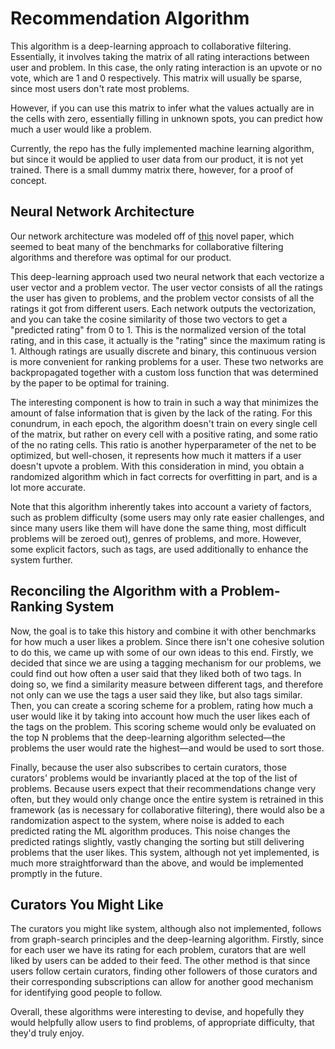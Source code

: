 # Recommendation Algorithm
This algorithm is a deep-learning approach to collaborative filtering. Essentially, it involves taking the matrix of all rating interactions between user and problem. In this case, the only rating interaction is an upvote or no vote, which are 1 and 0 respectively. This matrix will usually be sparse, since most users don't rate most problems. 

However, if you can use this matrix to infer what the values actually are in the cells with zero, essentially filling in unknown spots, you can predict how much a user would like a problem.

Currently, the repo has the fully implemented machine learning algorithm, but since it would be applied to user data from our product, it is not yet trained. There is a small dummy matrix there, however, for a proof of concept.


## Neural Network Architecture
Our network architecture was modeled off of [this](https://www.ijcai.org/Proceedings/2017/0447.pdf) novel paper, which seemed to beat many of the benchmarks for collaborative filtering algorithms and therefore was optimal for our product.

This deep-learning approach used two neural network that each vectorize a user vector and a problem vector. The user vector consists of all the ratings the user has given to problems, and the problem vector consists of all the ratings it got from different users. Each network outputs the vectorization, and you can take the cosine similarity of those two vectors to get a "predicted rating" from 0 to 1. This is the normalized version of the total rating, and in this case, it actually is the "rating" since the maximum rating is 1. Although ratings are usually discrete and binary, this continuous version is more convenient for ranking problems for a user. These two networks are backpropagated together with a custom loss function that was determined by the paper to be optimal for training.

The interesting component is how to train in such a way that minimizes the amount of false information that is given by the lack of the rating. For this conundrum, in each epoch, the algorithm doesn't train on every single cell of the matrix, but rather on every cell with a positive rating, and some ratio of the no rating cells. This ratio is another hyperparameter of the net to be optimized, but well-chosen, it represents how much it matters if a user doesn't upvote a problem. With this consideration in mind, you obtain a randomized algorithm which in fact corrects for overfitting in part, and is a lot more accurate.

Note that this algorithm inherently takes into account a variety of factors, such as problem difficulty (some users may only rate easier challenges, and since many users like them will have done the same thing, most difficult problems will be zeroed out), genres of problems, and more. However, some explicit factors, such as tags, are used additionally to enhance the system further.


## Reconciling the Algorithm with a Problem-Ranking System
Now, the goal is to take this history and combine it with other benchmarks for how much a user likes a problem. Since there isn't one cohesive solution to do this, we came up with some of our own ideas to this end. Firstly, we decided that since we are using a tagging mechanism for our problems, we could find out how often a user said that they liked both of two tags. In doing so, we find a similarity measure between different tags, and therefore not only can we use the tags a user said they like, but also tags similar. Then, you can create a scoring scheme for a problem, rating how much a user would like it by taking into account how much the user likes each of the tags on the problem. This scoring scheme would only be evaluated on the top N problems that the deep-learning algorithm selected—the problems the user would rate the highest—and would be used to sort those.

Finally, because the user also subscribes to certain curators, those curators' problems would be invariantly placed at the top of the list of problems. Because users expect that their recommendations change very often, but they would only change once the entire system is retrained in this framework (as is necessary for collaborative filtering), there would also be a randomization aspect to the system, where noise is added to each predicted rating the ML algorithm produces. This noise changes the predicted ratings slightly, vastly changing the sorting but still delivering problems that the user likes. This system, although not yet implemented, is much more straightforward than the above, and would be implemented promptly in the future.

## Curators You Might Like

The curators you might like system, although also not implemented, follows from graph-search principles and the deep-learning algorithm. Firstly, since for each user we have its rating for each problem, curators that are well liked by users can be added to their feed. The other method is that since users follow certain curators, finding other followers of those curators and their corresponding subscriptions can allow for another good mechanism for identifying good people to follow.

Overall, these algorithms were interesting to devise, and hopefully they would helpfully allow users to find problems, of appropriate difficulty, that they'd truly enjoy.
